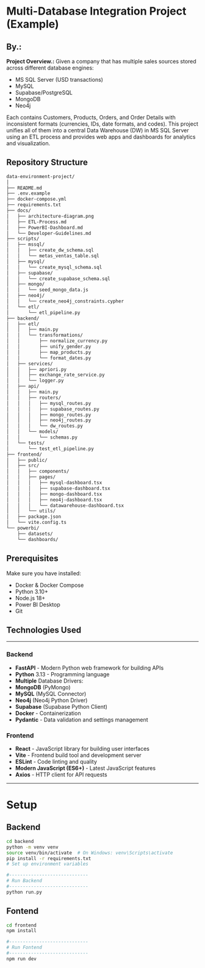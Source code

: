 # Multi-Database Integration Project (Example)

By.:
---

**Project Overview.:** Given a company that has multiple sales sources stored across different database engines:
- MS SQL Server (USD transactions)
- MySQL
- Supabase/PostgreSQL
- MongoDB
- Neo4j

Each contains Customers, Products, Orders, and Order Details with inconsistent formats (currencies, IDs, date formats, and codes). This project unifies all of them into a central Data Warehouse (DW) in MS SQL Server using an ETL process and provides web apps and dashboards for analytics and visualization.

## Repository Structure
``` bash
data-environment-project/
│
├── README.md
├── .env.example
├── docker-compose.yml
├── requirements.txt
├── docs/
│   ├── architecture-diagram.png
│   ├── ETL-Process.md
│   ├── PowerBI-Dashboard.md
│   └── Developer-Guidelines.md
├── scripts/
│   ├── mssql/
│   │   ├── create_dw_schema.sql
│   │   └── metas_ventas_table.sql
│   ├── mysql/
│   │   └── create_mysql_schema.sql
│   ├── supabase/
│   │   └── create_supabase_schema.sql
│   ├── mongo/
│   │   └── seed_mongo_data.js
│   ├── neo4j/
│   │   └── create_neo4j_constraints.cypher
│   └── etl/
│       └── etl_pipeline.py
├── backend/
│   ├── etl/
│   │   ├── main.py
│   │   └── transformations/
│   │       ├── normalize_currency.py
│   │       ├── unify_gender.py
│   │       ├── map_products.py
│   │       └── format_dates.py
│   ├── services/
│   │   ├── apriori.py
│   │   ├── exchange_rate_service.py
│   │   └── logger.py
│   ├── api/
│   │   ├── main.py
│   │   ├── routers/
│   │   │   ├── mysql_routes.py
│   │   │   ├── supabase_routes.py
│   │   │   ├── mongo_routes.py
│   │   │   ├── neo4j_routes.py
│   │   │   └── dw_routes.py
│   │   └── models/
│   │       └── schemas.py
│   └── tests/
│       └── test_etl_pipeline.py
├── frontend/
│   ├── public/
│   ├── src/
│   │   ├── components/
│   │   ├── pages/
│   │   │   ├── mysql-dashboard.tsx
│   │   │   ├── supabase-dashboard.tsx
│   │   │   ├── mongo-dashboard.tsx
│   │   │   ├── neo4j-dashboard.tsx
│   │   │   └── datawarehouse-dashboard.tsx
│   │   └── utils/
│   ├── package.json
│   └── vite.config.ts
└── powerbi/
    ├── datasets/
    └── dashboards/
```

## Prerequisites
Make sure you have installed:
- Docker & Docker Compose
- Python 3.10+
- Node.js 18+
- Power BI Desktop
- Git

## Technologies Used
---
### Backend
- **FastAPI** - Modern Python web framework for building APIs
- **Python** 3.13 - Programming language
- **Multiple** Database Drivers:
- **MongoDB** (PyMongo)
- **MySQL** (MySQL Connector)
- **Neo4j** (Neo4j Python Driver)
- **Supabase** (Supabase Python Client)
- **Docker** - Containerization
- **Pydantic** - Data validation and settings management

### Frontend
- **React** - JavaScript library for building user interfaces
- **Vite** - Frontend build tool and development server
- **ESLint** - Code linting and quality
- **Modern JavaScript (ES6+)** - Latest JavaScript features
- **Axios** - HTTP client for API requests
---

# Setup
## Backend
```bash
cd backend
python -m venv venv
source venv/bin/activate  # On Windows: venv\Scripts\activate
pip install -r requirements.txt
# Set up environment variables

#-----------------------------
# Run Backend
#-----------------------------
python run.py
```

## Fontend
```bash
cd frontend
npm install

#-----------------------------
# Run Fontend
#-----------------------------
npm run dev  
```




